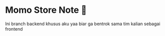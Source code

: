 # Momo Store Note 🛒
Ini branch backend khusus aku yaa biar ga bentrok sama tim kalian sebagai frontend